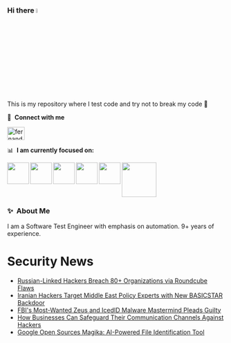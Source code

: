 ### Hi there <a href="https://www.gautamkrishnar.com/"><img src="https://media.giphy.com/media/hvRJCLFzcasrR4ia7z/giphy.gif" width="5%"></a>
This is my repository where I test code and try not to break my code :rofl:

🔗 &nbsp;**Connect with me**
<p align="left">
<a href="https://linkedin.com/in/fernandorlcruz" target="blank"><img align="center" src="https://raw.githubusercontent.com/rahuldkjain/github-profile-readme-generator/master/src/images/icons/Social/linked-in-alt.svg" alt="fernando cruz" height="30" width="40" /></a>
  
📊 &nbsp;**I am currently focused on:**

<img align="left" width='50' height='50' src="https://cdn.jsdelivr.net/gh/devicons/devicon/icons/python/python-original-wordmark.svg" />
<img align="left" width='50' height='50' src="https://cdn.jsdelivr.net/gh/devicons/devicon/icons/csharp/csharp-original.svg" />
<img align="left" width='50' height='50' src="https://cdn.jsdelivr.net/gh/devicons/devicon/icons/jenkins/jenkins-original.svg" />
<img align="left" width='50' height='50' src="https://specflow.org/wp-content/uploads/2021/05/SpecFlow-Icon.png" />
<img align="left" width='50' height='50' src="https://www.svgrepo.com/show/306098/githubactions.svg" />
<img width='80' height='80' src="https://cdn2.vectorstock.com/i/1000x1000/64/81/security-testing-concept-icon-safety-audit-key-vector-29166481.jpg" />
          
          
  
### ✨&nbsp; About Me

I am a Software Test Engineer with emphasis on automation. 9+ years of experience.

# Security News
<!-- BLOG-POST-LIST:START -->
- [Russian-Linked Hackers Breach 80+ Organizations via Roundcube Flaws](https://thehackernews.com/2024/02/russian-linked-hackers-breach-80.html)
- [Iranian Hackers Target Middle East Policy Experts with New BASICSTAR Backdoor](https://thehackernews.com/2024/02/iranian-hackers-target-middle-east.html)
- [FBI&#39;s Most-Wanted Zeus and IcedID Malware Mastermind Pleads Guilty](https://thehackernews.com/2024/02/fbis-most-wanted-zeus-and-icedid.html)
- [How Businesses Can Safeguard Their Communication Channels Against Hackers](https://thehackernews.com/2024/02/how-businesses-can-safeguard-their.html)
- [Google Open Sources Magika: AI-Powered File Identification Tool](https://thehackernews.com/2024/02/google-open-sources-magika-ai-powered.html)
<!-- BLOG-POST-LIST:END -->
